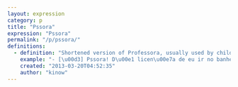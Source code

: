 ```yaml
---
layout: expression
category: p
title: "Pssora"
expression: "Pssora"
permalink: "/p/pssora/"
definitions:
  - definition: "Shortened version of Professora, usually used by children in junior school (sometimes they use it till high school)."
    example: "- [\u00d3] Pssora! D\u00e1 licen\u00e7a de eu ir no banheiro? \n- Vai l\u00e1 Pedrinho."
    created: "2013-03-20T04:52:35"
    author: "kinow"
---
```

